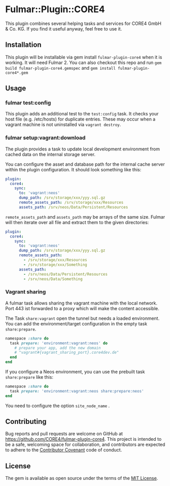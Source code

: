 # Fulmar::Plugin::CORE4

This plugin combines several helping tasks and services for CORE4 GmbH & Co. KG.
If you find it useful anyway, feel free to use it.

## Installation

This plugin will be installable via gem install `fulmar-plugin-core4` when it is working. It will need Fulmar 2.
You can also checkout this repo and run `gem build fulmar-plugin-core4.gemspec` and
`gem install fulmar-plugin-core4*.gem`

## Usage

### fulmar test:config

This plugin adds an additional test to the `test:config` task. It checks
your host file (e.g. /etc/hosts) for duplicate entries. These may occur
when a vagrant machine is not uninstalled via `vagrant destroy`.

### fulmar setup:vagrant:download

The plugin provides a task to update local development environment from
cached data on the internal storage server. 

You can configure the asset and database path for the internal cache
server within the plugin configuration. It should look something like this:

```yaml
plugin:
  core4:
    sync:
      to: 'vagrant:neos'
      dump_path: /srv/storage/xxx/yyy.sql.gz
      remote_assets_path: /srv/storage/xxx/Resources
      assets_path: /srv/neos/Data/Persistent/Resources
```

`remote_assets_path` and `assets_path` may be arrays of the same size. Fulmar
will then iterate over all file and extract them to the given directories:

```yaml
plugin:
  core4:
    sync:
      to: 'vagrant:neos'
      dump_path: /srv/storage/xxx/yyy.sql.gz
      remote_assets_path:
        - /srv/storage/xxx/Resources
        - /srv/storage/xxx/Something
      assets_path:
        - /srv/neos/Data/Persistent/Resources
        - /srv/neos/Data/Something
```

### Vagrant sharing

A fulmar task allows sharing the vagrant machine with the local network. Port 443 ist forwarded to
a proxy which will make the content accessible.

The Task `share:vagrant` open the tunnel but needs a loaded environment. You can add the
environment/target configuration in the empty task `share:prepare`.

```ruby
namespace :share do
  task prepare: 'environment:vagrant:neos' do
    # prepare your app, add the new domain
    # "vagrant#{vagrant_sharing_port}.core4dev.de"
  end
end
```

If you configure a Neos environment, you can use the prebuilt task `share:prepare` like this:

```ruby
namespace :share do
  task prepare: 'environment:vagrant:neos share:prepare:neos'
end
```

You need to configure the option `site_node_name` .

## Contributing

Bug reports and pull requests are welcome on GitHub at https://github.com/CORE4/fulmar-plugin-core4.
This project is intended to be a safe, welcoming space for collaboration, and contributors are expected to
adhere to the [Contributor Covenant](contributor-covenant.org) code of conduct.


## License

The gem is available as open source under the terms of the [MIT License](http://opensource.org/licenses/MIT).

